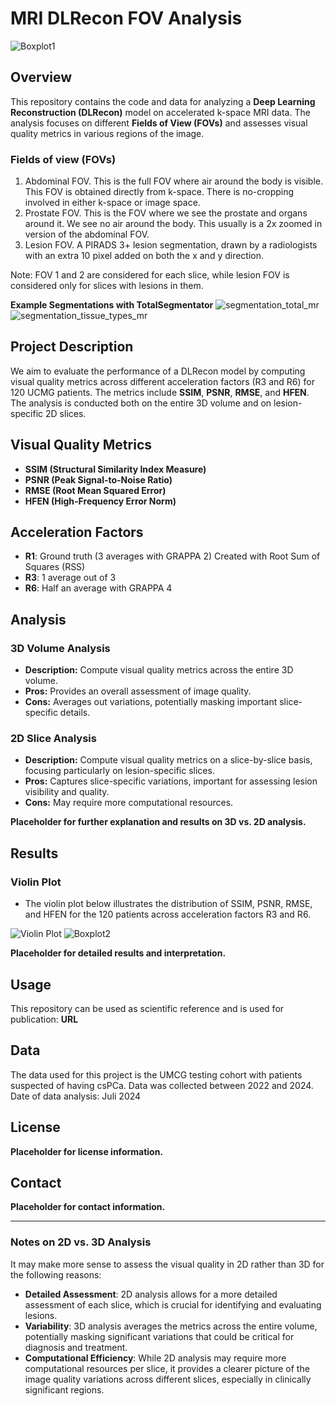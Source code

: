 # MRI DLRecon FOV Analysis
![Boxplot1](figures/all_iqms_vs_accs_vs_fovs_boxplot.png)

## Overview
This repository contains the code and data for analyzing a **Deep Learning Reconstruction (DLRecon)** model on accelerated k-space MRI data. The analysis focuses on different **Fields of View (FOVs)** and assesses visual quality metrics in various regions of the image.

### Fields of view (FOVs)
1. Abdominal FOV. This is the full FOV where air around the body is visible. This FOV is obtained directly from k-space. There is no-cropping involved in either k-space or image space.
2. Prostate FOV. This is the FOV where we see the prostate and organs around it. We see no air around the body. This usually is a 2x zoomed in version of the abdominal FOV.
3. Lesion FOV. A PIRADS 3+ lesion segmentation, drawn by a radiologists with an extra 10 pixel added on both the x and y direction.

Note: FOV 1 and 2 are considered for each slice, while lesion FOV is considered only for slices with lesions in them.

**Example Segmentations with TotalSegmentator**
![segmentation_total_mr](figures/segmentator_total_mr.png)
![segmentation_tissue_types_mr](figures/segmentator_tissue_types_mr.png)

## Project Description
We aim to evaluate the performance of a DLRecon model by computing visual quality metrics across different acceleration factors (R3 and R6) for 120 UCMG patients. The metrics include **SSIM**, **PSNR**, **RMSE**, and **HFEN**. The analysis is conducted both on the entire 3D volume and on lesion-specific 2D slices.

## Visual Quality Metrics
- **SSIM (Structural Similarity Index Measure)**
- **PSNR (Peak Signal-to-Noise Ratio)**
- **RMSE (Root Mean Squared Error)**
- **HFEN (High-Frequency Error Norm)**

## Acceleration Factors
- **R1**: Ground truth (3 averages with GRAPPA 2) Created with Root Sum of Squares (RSS)
- **R3**: 1 average out of 3
- **R6**: Half an average with GRAPPA 4

## Analysis
### 3D Volume Analysis
- **Description:** Compute visual quality metrics across the entire 3D volume.
- **Pros:** Provides an overall assessment of image quality.
- **Cons:** Averages out variations, potentially masking important slice-specific details.

### 2D Slice Analysis
- **Description:** Compute visual quality metrics on a slice-by-slice basis, focusing particularly on lesion-specific slices.
- **Pros:** Captures slice-specific variations, important for assessing lesion visibility and quality.
- **Cons:** May require more computational resources.

**Placeholder for further explanation and results on 3D vs. 2D analysis.**

## Results
### Violin Plot
- The violin plot below illustrates the distribution of SSIM, PSNR, RMSE, and HFEN for the 120 patients across acceleration factors R3 and R6.

![Violin Plot](figures/all_iqms_vs_accs_violin_v2.png)
![Boxplot2](figures/all_iqms_vs_accs_vs_fovs_boxplot.png)

**Placeholder for detailed results and interpretation.**

## Usage
This repository can be used as scientific reference and is used for publication: **URL**

## Data
The data used for this project is the UMCG testing cohort with patients suspected of having csPCa. Data was collected between 2022 and 2024. 
Date of data analysis: Juli 2024

## License
**Placeholder for license information.**

## Contact
**Placeholder for contact information.**

---

### Notes on 2D vs. 3D Analysis

It may make more sense to assess the visual quality in 2D rather than 3D for the following reasons:
- **Detailed Assessment**: 2D analysis allows for a more detailed assessment of each slice, which is crucial for identifying and evaluating lesions.
- **Variability**: 3D analysis averages the metrics across the entire volume, potentially masking significant variations that could be critical for diagnosis and treatment.
- **Computational Efficiency**: While 2D analysis may require more computational resources per slice, it provides a clearer picture of the image quality variations across different slices, especially in clinically significant regions.
